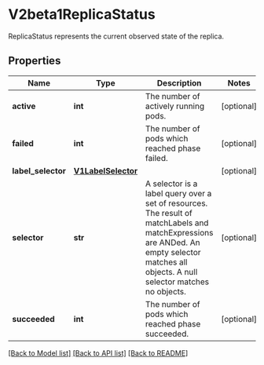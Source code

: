 # V2beta1ReplicaStatus

ReplicaStatus represents the current observed state of the replica.

## Properties
Name | Type | Description | Notes
------------ | ------------- | ------------- | -------------
**active** | **int** | The number of actively running pods. | [optional] 
**failed** | **int** | The number of pods which reached phase failed. | [optional] 
**label_selector** | [**V1LabelSelector**](V1LabelSelector.md) |  | [optional] 
**selector** | **str** | A selector is a label query over a set of resources. The result of matchLabels and matchExpressions are ANDed. An empty selector matches all objects. A null selector matches no objects. | [optional] 
**succeeded** | **int** | The number of pods which reached phase succeeded. | [optional] 

[[Back to Model list]](../README.md#documentation-for-models) [[Back to API list]](../README.md#documentation-for-api-endpoints) [[Back to README]](../README.md)


